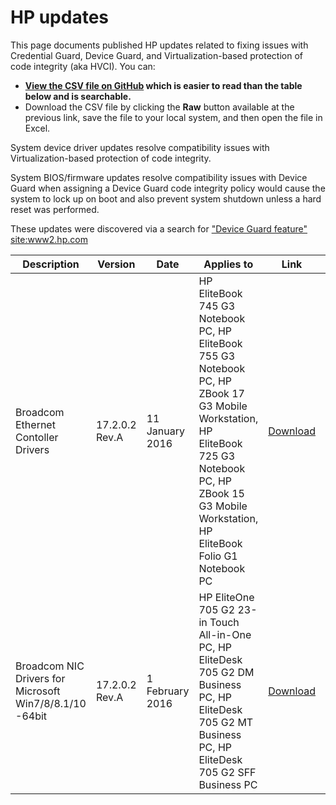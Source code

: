 # HP updates

This page documents published HP updates related to fixing issues with Credential Guard, Device Guard, and Virtualization-based protection of code integrity (aka HVCI). You can: 

* **[View the CSV file on GitHub](./Updates.csv) which is easier to read than the table below and is searchable.** 
* Download the CSV file by clicking the **Raw** button available at the previous link, save the file to your local system, and then open the file in Excel. 

System device driver updates resolve compatibility issues with Virtualization-based protection of code integrity. 

System BIOS/firmware updates resolve compatibility issues with Device Guard when assigning a Device Guard code integrity policy would cause the system to lock up on boot and also prevent system shutdown unless a hard reset was performed.

These updates were discovered via a search for ["Device Guard feature" site:www2.hp.com](https://encrypted.google.com/search?oq="Device+Guard+feature"+site%3Awww2.hp.com&ie=UTF-8&q="Device+Guard+feature"+site%3Awww2.hp.com)

| Description | Version | Date | Applies to | Link | Notes |
| --- | --- | --- | --- | --- | --- |
| Broadcom Ethernet Contoller Drivers | 17.2.0.2 Rev.A | 11 January 2016 | HP EliteBook 745 G3 Notebook PC, HP EliteBook 755 G3 Notebook PC, HP ZBook 17 G3 Mobile Workstation, HP EliteBook 725 G3 Notebook PC, HP ZBook 15 G3 Mobile Workstation, HP EliteBook Folio G1 Notebook PC | [Download](http://h20564.www2.hp.com/hpsc/swd/public/detail?swItemId=ob_160891_1) | Provides support for the Device Guard feature |
| Broadcom NIC Drivers for Microsoft Win7/8/8.1/10 -64bit | 17.2.0.2 Rev.A | 1 February 2016 | HP EliteOne 705 G2 23-in Touch All-in-One PC, HP EliteDesk 705 G2 DM Business PC, HP EliteDesk 705 G2 MT Business PC, HP EliteDesk 705 G2 SFF Business PC | [Download](http://h20564.www2.hp.com/hpsc/swd/public/detail?swItemId=vc_164351_1) | Adds support for Device Guard feature |